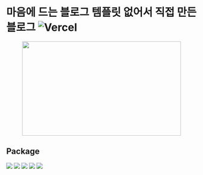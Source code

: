 # 마음에 드는 블로그 템플릿 없어서 직접 만든 블로그 ![Vercel](https://therealsujitk-vercel-badge.vercel.app/?app=Jin-blog-7wjugws10-kyoung-jnn)

<p align="center">
<img width="420" height="250" src="https://user-images.githubusercontent.com/55469709/179347118-cee5802d-959d-4bd0-ba43-3365827909b8.jpg"/>
</p>

## Package

<p align="left">
<img src="https://img.shields.io/badge/TypeScript-3178C6?style=flat-square&logo=Typescript&logoColor=white"/></a>
<img src="https://img.shields.io/badge/React-61DAFB?style=flat-square&logo=React&logoColor=white"/></a>
<img src="https://img.shields.io/badge/Next.js-000000?style=flat-square&logo=Next.js&logoColor=white"/></a>
<img src="https://img.shields.io/badge/Styled-components-DB7093?style=flat-square&logo=Styled-components&logoColor=white"/></a>
<img src="https://img.shields.io/badge/contentlayer-8B5CF6?style=flat-square&logo=Contentful&logoColor=white"/></a>
</p>

